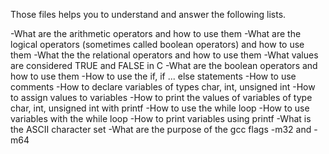 Those files helps you to understand and answer the following lists.

 -What are the arithmetic operators and how to use them
 -What are the logical operators (sometimes called boolean operators) and how to use them
 -What the the relational operators and how to use them
 -What values are considered TRUE and FALSE in C
 -What are the boolean operators and how to use them
 -How to use the if, if ... else statements
 -How to use comments
 -How to declare variables of types char, int, unsigned int
 -How to assign values to variables
 -How to print the values of variables of type char, int, unsigned int with printf
 -How to use the while loop
 -How to use variables with the while loop
 -How to print variables using printf
 -What is the ASCII character set
 -What are the purpose of the gcc flags -m32 and -m64

